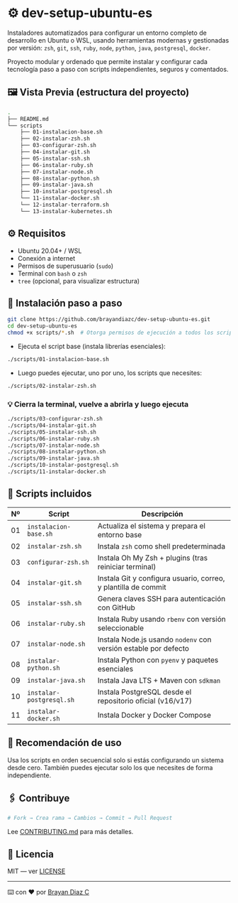 # ⚙️ dev-setup-ubuntu-es

Instaladores automatizados para configurar un entorno completo de desarrollo en Ubuntu o WSL, usando herramientas modernas y gestionadas por versión: `zsh`, `git`, `ssh`, `ruby`, `node`, `python`, `java`, `postgresql`, `docker`.

Proyecto modular y ordenado que permite instalar y configurar cada tecnología paso a paso con scripts independientes, seguros y comentados.

## 🖼️ Vista Previa (estructura del proyecto)

```bash
.
├── README.md
└── scripts
    ├── 01-instalacion-base.sh
    ├── 02-instalar-zsh.sh
    ├── 03-configurar-zsh.sh
    ├── 04-instalar-git.sh
    ├── 05-instalar-ssh.sh
    ├── 06-instalar-ruby.sh
    ├── 07-instalar-node.sh
    ├── 08-instalar-python.sh
    ├── 09-instalar-java.sh
    ├── 10-instalar-postgresql.sh
    └── 11-instalar-docker.sh
    └── 12-instalar-terraform.sh
    └── 13-instalar-kubernetes.sh
```

## ⚙️ Requisitos

- Ubuntu 20.04+ / WSL
- Conexión a internet
- Permisos de superusuario (`sudo`)
- Terminal con `bash` o `zsh`
- `tree` (opcional, para visualizar estructura)

## 🚀 Instalación paso a paso

```bash
git clone https://github.com/brayandiazc/dev-setup-ubuntu-es.git
cd dev-setup-ubuntu-es
chmod +x scripts/*.sh  # Otorga permisos de ejecución a todos los scripts
```

- Ejecuta el script base (instala librerías esenciales):

```bash
./scripts/01-instalacion-base.sh
```

- Luego puedes ejecutar, uno por uno, los scripts que necesites:

```bash
./scripts/02-instalar-zsh.sh
```

### 💡 Cierra la terminal, vuelve a abrirla y luego ejecuta

```bash
./scripts/03-configurar-zsh.sh
./scripts/04-instalar-git.sh
./scripts/05-instalar-ssh.sh
./scripts/06-instalar-ruby.sh
./scripts/07-instalar-node.sh
./scripts/08-instalar-python.sh
./scripts/09-instalar-java.sh
./scripts/10-instalar-postgresql.sh
./scripts/11-instalar-docker.sh
```

## 🔎 Scripts incluidos

| Nº  | Script                   | Descripción                                                     |
| --- | ------------------------ | --------------------------------------------------------------- |
| 01  | `instalacion-base.sh`    | Actualiza el sistema y prepara el entorno base                  |
| 02  | `instalar-zsh.sh`        | Instala `zsh` como shell predeterminada                         |
| 03  | `configurar-zsh.sh`      | Instala Oh My Zsh + plugins (tras reiniciar terminal)           |
| 04  | `instalar-git.sh`        | Instala Git y configura usuario, correo, y plantilla de commit  |
| 05  | `instalar-ssh.sh`        | Genera claves SSH para autenticación con GitHub                 |
| 06  | `instalar-ruby.sh`       | Instala Ruby usando `rbenv` con versión seleccionable           |
| 07  | `instalar-node.sh`       | Instala Node.js usando `nodenv` con versión estable por defecto |
| 08  | `instalar-python.sh`     | Instala Python con `pyenv` y paquetes esenciales                |
| 09  | `instalar-java.sh`       | Instala Java LTS + Maven con `sdkman`                           |
| 10  | `instalar-postgresql.sh` | Instala PostgreSQL desde el repositorio oficial (v16/v17)       |
| 11  | `instalar-docker.sh`     | Instala Docker y Docker Compose                                 |

## 🧪 Recomendación de uso

Usa los scripts en orden secuencial solo si estás configurando un sistema desde cero.
También puedes ejecutar solo los que necesites de forma independiente.

## 🖇️ Contribuye

```bash
# Fork → Crea rama → Cambios → Commit → Pull Request
```

Lee [CONTRIBUTING.md](.github/CONTRIBUTING.md) para más detalles.

## 📄 Licencia

MIT — ver [LICENSE](LICENSE.md)

---

⌨️ con ❤️ por [Brayan Diaz C](https://github.com/brayandiazc)
